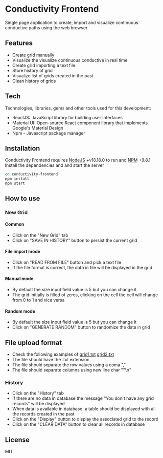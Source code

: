 # Conductivity Frontend
Single page application to create, import and visualize continuous conductive paths using the web browser 

## Features

- Create grid manually
- Visualize the visualize continuous conductive in real time
- Create grid importing a text file
- Store history of grid
- Visualize list of grids created in the past
- Clean history of grids

## Tech

Technologies, libraries, gems and other tools used for this development:

- ReactJS: JavaScript library for building user interfaces 
- Material UI: Open-source React component library that implements Google's Material Design
- Npm - Javascript package manager

## Installation

Conductivity Frontend requires [NodeJS](https://nodejs.org) +v18.18.0 to run and [NPM](https://www.npmjs.com/) +9.8.1
Install the dependencies and and start the server

```sh
cd conductivity-frontend
npm install
npm start
```

## How to use

### New Grid

#### Common
- Click on the "New Grid" tab
- Click on "SAVE IN HISTORY" button to persist the current grid

#### File import mode
- Click on "READ FROM FILE" button and pick a text file
- If the file format is correct, the data in file will be displayed in the grid

#### Manual mode
- By default the size input field value is 5 but you can change it
- The grid initially is filled of zeros, clicking on the cell the cell will change from 0 to 1 and vice versa

#### Random mode
- By default the size input field value is 5 but you can change it
- Click on "GENERATE RANDOM" button to randomize the data in grid

## File upload format
- Check the following examples of [grid1.txt](/examples/grid1.txt) [grid2.txt](/examples/grid2.txt)
- The file should have the .txt extension
- The file should separate the row values using a coma ","
- The file should separate columns using new line char ""\n"
### History
- Click on the "History" tab
- If there are no data in database the message "You don't have any grid records" will be displayed
- When data is available in database, a table should be displayed with all the records created in the past
- Click on the "Display" button to display the associated grid to the record
- Click on the "CLEAR DATA" button to clear all records in database

## License
MIT